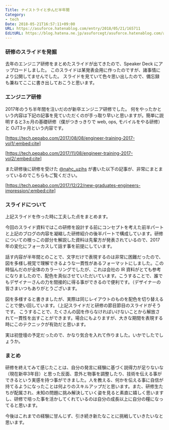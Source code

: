 ```yaml
---
Title: ナイストライと歩んだ半年間
Category:
- tech
Date: 2018-05-21T16:57:11+09:00
URL: https://asuforce.hatenablog.com/entry/2018/05/21/165711
EditURL: https://blog.hatena.ne.jp/asuforcegt/asuforce.hatenablog.com/atom/entry/17391345971646588762
---
```


### 研修のスライドを発掘

去年のエンジニア研修をまとめたスライドが出てきたので、Speaker Deck にアップロードしました。
このスライドは某発表会用に作ったのですが、諸事情により公開してませんでした。
スライドを見ていて色々思い出したので、備忘録も兼ねてここに書き出しておこうと思います。

<script async class="speakerdeck-embed" data-id="31f43e0fdf1f434c8b7a13a9d4f2477c" data-ratio="1.77777777777778" src="//speakerdeck.com/assets/embed.js"></script>

### エンジニア研修

2017年のうち半年間を注いだのが新卒エンジニア研修でした。
何をやったかという内容は下記の記事を見ていただくのが手っ取り早いと思いますが。簡単に説明すると3ヵ月の基礎研修（僕がつきっきりで web, ops, モバイルをやる研修）と OJT3ヶ月という内容です。

[https://tech.pepabo.com/2017/08/08/engineer-training-2017-vol1/:embed:cite]

[https://tech.pepabo.com/2017/11/08/engineer-training-2017-vol2/:embed:cite]

また研修後に研修を受けた [@nahc_uzihs](https://twitter.com/nahc_uzihs) が書いた以下の記事が、非常にまとまっているのでこちらもご覧ください。

[https://tech.pepabo.com/2017/12/22/new-graduates-engineers-impression/:embed:cite]

### スライドについて

上記スライドを作った時に工夫した点をまとめます。

今回のスライド資料ではこの研修を設計する前にコンセプトを考えた前半パートと上記のブログの内容を凝縮した研修紹介の後半パートで構成しています。研修についての根っこの部分を解説した資料は先輩方が発表されているので、2017年の変化にフォーカスして話す事を前提にしています。

話す内容が半年間とのことで、文字だけで表現するのは非常に困難だったので、図を多様し視覚で理解できるような一貫性があるフォーマットにしました。この時悩んだのが全体のカラーリングでしたが、これは会社の IR 資料がとても参考になりましたので、配色を真似させていただいています。こうすることで、誰でもデザイナーさんの力を間接的に得る事ができるので便利です。（デザイナーの皆さまいつもありがとうございます。

図を多様すると書きましたが、実際は同じレイアウトのものを配色を切り替えることで使い回しています。（上記スライドだと研修の節目節目のスライドがそうです。
こうすることで、たくさんの図を作らなければいけないことから解放されて一貫性を出すことができます。場合にもよりますが、大きな期間を表現する時にこのテクニックが有効だと思います。

実は初登壇の予定だったので、かなり気合を入れて作りました。いかでしたでしょうか。

### まとめ

研修を終えてみて感じたことは、自分の発言に経験に基づく説得力が足りないな（現在新卒3年目）と思った反面、意外と物事を調整したり、技術を伝える事ができるという実感を持つ事ができました。人を教える、何かを伝える事に自信が持てるようになったことは何よりのスキルアップだと思います。また、研修生たちが配属され、未知の問題に挑み解決していく姿を見ると素直に嬉しく思いますし、研修で培った事を活かしてくれているのは自分の成長以上に自分の糧になってると思います。

今後はこれまでの経験に甘んじず、引き続き新たなことに挑戦していきたいなと思います。
